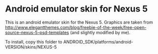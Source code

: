 Android emulator skin for Nexus 5
=================================

This is an android emulator skin for the Nexus 5. Graphics are taken from http://www.elegantthemes.com/blog/freebie-of-the-week/free-open-source-nexus-5-psd-templates (and slightly modified by me).

To install, copy this folder to ANDROID_SDK/platforms/android-VERSION/skins/NEXUS-5

